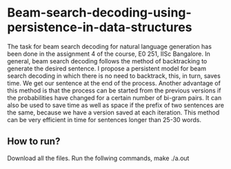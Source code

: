 # Beam-search-decoding-using-persistence-in-data-structures

The task for beam search decoding for natural
language generation has been done in the assignment
4 of the course, E0 251, IISc Bangalore. In general,
beam search decoding follows the method of
backtracking to generate the desired sentence.
I propose a persistent model for beam search
decoding in which there is no need to backtrack,
this, in turn, saves time. We get our sentence
at the end of the process. Another advantage
of this method is that the process can be
started from the previous versions if the probabilities
have changed for a certain number of
bi-gram pairs. It can also be used to save time
as well as space if the prefix of two sentences
are the same, because we have a version saved
at each iteration. This method can be very efficient
in time for sentences longer than 25-30
words.

## How to run?

Download all the files.
Run the follwing commands,
  make
  ./a.out
